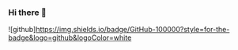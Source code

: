 ### Hi there 👋

![github]https://img.shields.io/badge/GitHub-100000?style=for-the-badge&logo=github&logoColor=white
